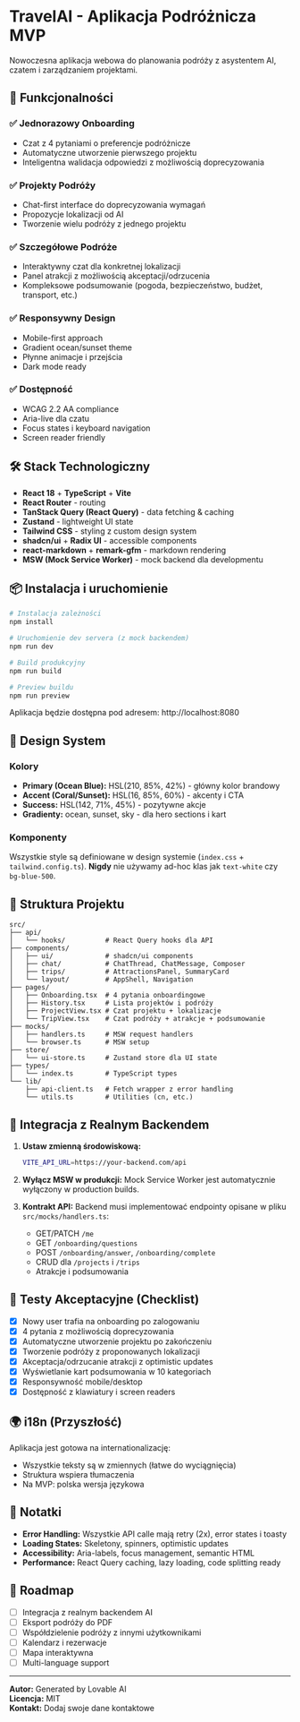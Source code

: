 # TravelAI - Aplikacja Podróżnicza MVP

Nowoczesna aplikacja webowa do planowania podróży z asystentem AI, czatem i zarządzaniem projektami.

## 🚀 Funkcjonalności

### ✅ Jednorazowy Onboarding
- Czat z 4 pytaniami o preferencje podróżnicze
- Automatyczne utworzenie pierwszego projektu
- Inteligentna walidacja odpowiedzi z możliwością doprecyzowania

### ✅ Projekty Podróży
- Chat-first interface do doprecyzowania wymagań
- Propozycje lokalizacji od AI
- Tworzenie wielu podróży z jednego projektu

### ✅ Szczegółowe Podróże
- Interaktywny czat dla konkretnej lokalizacji
- Panel atrakcji z możliwością akceptacji/odrzucenia
- Kompleksowe podsumowanie (pogoda, bezpieczeństwo, budżet, transport, etc.)

### ✅ Responsywny Design
- Mobile-first approach
- Gradient ocean/sunset theme
- Płynne animacje i przejścia
- Dark mode ready

### ✅ Dostępność
- WCAG 2.2 AA compliance
- Aria-live dla czatu
- Focus states i keyboard navigation
- Screen reader friendly

## 🛠️ Stack Technologiczny

- **React 18** + **TypeScript** + **Vite**
- **React Router** - routing
- **TanStack Query (React Query)** - data fetching & caching
- **Zustand** - lightweight UI state
- **Tailwind CSS** - styling z custom design system
- **shadcn/ui** + **Radix UI** - accessible components
- **react-markdown** + **remark-gfm** - markdown rendering
- **MSW (Mock Service Worker)** - mock backend dla developmentu

## 📦 Instalacja i uruchomienie

```bash
# Instalacja zależności
npm install

# Uruchomienie dev servera (z mock backendem)
npm run dev

# Build produkcyjny
npm run build

# Preview buildu
npm run preview
```

Aplikacja będzie dostępna pod adresem: http://localhost:8080

## 🎨 Design System

### Kolory
- **Primary (Ocean Blue):** HSL(210, 85%, 42%) - główny kolor brandowy
- **Accent (Coral/Sunset):** HSL(16, 85%, 60%) - akcenty i CTA
- **Success:** HSL(142, 71%, 45%) - pozytywne akcje
- **Gradienty:** ocean, sunset, sky - dla hero sections i kart

### Komponenty
Wszystkie style są definiowane w design systemie (`index.css` + `tailwind.config.ts`).
**Nigdy** nie używamy ad-hoc klas jak `text-white` czy `bg-blue-500`.

## 📁 Struktura Projektu

```
src/
├── api/
│   └── hooks/          # React Query hooks dla API
├── components/
│   ├── ui/             # shadcn/ui components
│   ├── chat/           # ChatThread, ChatMessage, Composer
│   ├── trips/          # AttractionsPanel, SummaryCard
│   └── layout/         # AppShell, Navigation
├── pages/
│   ├── Onboarding.tsx  # 4 pytania onboardingowe
│   ├── History.tsx     # Lista projektów i podróży
│   ├── ProjectView.tsx # Czat projektu + lokalizacje
│   └── TripView.tsx    # Czat podróży + atrakcje + podsumowanie
├── mocks/
│   ├── handlers.ts     # MSW request handlers
│   └── browser.ts      # MSW setup
├── store/
│   └── ui-store.ts     # Zustand store dla UI state
├── types/
│   └── index.ts        # TypeScript types
└── lib/
    ├── api-client.ts   # Fetch wrapper z error handling
    └── utils.ts        # Utilities (cn, etc.)
```

## 🔌 Integracja z Realnym Backendem

1. **Ustaw zmienną środowiskową:**
   ```bash
   VITE_API_URL=https://your-backend.com/api
   ```

2. **Wyłącz MSW w produkcji:**
   Mock Service Worker jest automatycznie wyłączony w production builds.

3. **Kontrakt API:**
   Backend musi implementować endpointy opisane w pliku `src/mocks/handlers.ts`:
   - GET/PATCH `/me`
   - GET `/onboarding/questions`
   - POST `/onboarding/answer`, `/onboarding/complete`
   - CRUD dla `/projects` i `/trips`
   - Atrakcje i podsumowania

## 🧪 Testy Akceptacyjne (Checklist)

- [x] Nowy user trafia na onboarding po zalogowaniu
- [x] 4 pytania z możliwością doprecyzowania
- [x] Automatyczne utworzenie projektu po zakończeniu
- [x] Tworzenie podróży z proponowanych lokalizacji
- [x] Akceptacja/odrzucanie atrakcji z optimistic updates
- [x] Wyświetlanie kart podsumowania w 10 kategoriach
- [x] Responsywność mobile/desktop
- [x] Dostępność z klawiatury i screen readers

## 🌍 i18n (Przyszłość)

Aplikacja jest gotowa na internationalizację:
- Wszystkie teksty są w zmiennych (łatwe do wyciągnięcia)
- Struktura wspiera tłumaczenia
- Na MVP: polska wersja językowa

## 📝 Notatki

- **Error Handling:** Wszystkie API calle mają retry (2x), error states i toasty
- **Loading States:** Skeletony, spinners, optimistic updates
- **Accessibility:** Aria-labels, focus management, semantic HTML
- **Performance:** React Query caching, lazy loading, code splitting ready

## 🎯 Roadmap

- [ ] Integracja z realnym backendem AI
- [ ] Eksport podróży do PDF
- [ ] Współdzielenie podróży z innymi użytkownikami
- [ ] Kalendarz i rezerwacje
- [ ] Mapa interaktywna
- [ ] Multi-language support

---

**Autor:** Generated by Lovable AI  
**Licencja:** MIT  
**Kontakt:** Dodaj swoje dane kontaktowe
